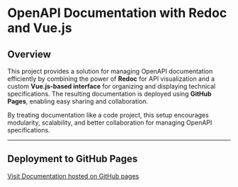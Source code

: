 # OpenAPI Documentation with Redoc and Vue.js

## Overview

This project provides a solution for managing OpenAPI documentation efficiently by combining the power of **Redoc** for API visualization and a custom **Vue.js-based interface** for organizing and displaying technical specifications. The resulting documentation is deployed using **GitHub Pages**, enabling easy sharing and collaboration.

By treating documentation like a code project, this setup encourages modularity, scalability, and better collaboration for managing OpenAPI specifications.

---

## Deployment to GitHub Pages

[Visit Documentation hosted on GitHub pages](https://dawex.github.io/vc-generator/)